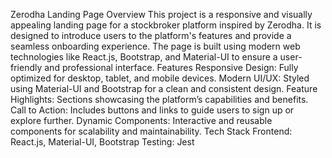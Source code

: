 Zerodha Landing Page
Overview
This project is a responsive and visually appealing landing page for a stockbroker platform inspired by Zerodha. It is designed to introduce users to the platform's features and provide a seamless onboarding experience. The page is built using modern web technologies like React.js, Bootstrap, and Material-UI to ensure a user-friendly and professional interface.
Features
Responsive Design: Fully optimized for desktop, tablet, and mobile devices.
Modern UI/UX: Styled using Material-UI and Bootstrap for a clean and consistent design.
Feature Highlights: Sections showcasing the platform’s capabilities and benefits.
Call to Action: Includes buttons and links to guide users to sign up or explore further.
Dynamic Components: Interactive and reusable components for scalability and maintainability.
Tech Stack
Frontend: React.js, Material-UI, Bootstrap
Testing: Jest
